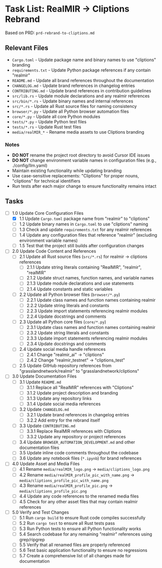 # Task List: RealMIR → Cliptions Rebrand

Based on PRD: `prd-rebrand-to-cliptions.md`

## Relevant Files

- `Cargo.toml` - Update package name and binary names to use "cliptions" branding
- `requirements.txt` - Update Python package references if any contain "realmir"
- `README.md` - Update all brand references throughout the documentation
- `CHANGELOG.md` - Update brand references in changelog entries
- `CONTRIBUTING.md` - Update brand references in contribution guidelines
- `src/lib.rs` - Update module declarations and any realmir references
- `src/bin/*.rs` - Update binary names and internal references
- `src/*.rs` - Update all Rust source files for naming consistency
- `browser/*.py` - Update all Python browser automation files
- `core/*.py` - Update all core Python modules
- `tests/*.py` - Update Python test files
- `tests/*.rs` - Update Rust test files
- `media/realMIR_*` - Rename media assets to use Cliptions branding

### Notes

- **DO NOT** rename the project root directory to avoid Cursor IDE issues
- **DO NOT** change environment variable names in configuration files (e.g., ./config/llm.yaml)
- Maintain existing functionality while updating branding
- Use case-sensitive replacements: "Cliptions" for proper nouns, "cliptions" for technical identifiers
- Run tests after each major change to ensure functionality remains intact

## Tasks

- [ ] 1.0 Update Core Configuration Files
  - [x] 1.1 Update `Cargo.toml` package name from "realmir" to "cliptions"
  - [ ] 1.2 Update binary names in `Cargo.toml` to use "cliptions" naming
  - [ ] 1.3 Check and update `requirements.txt` for any realmir references
  - [ ] 1.4 Update any configuration files that reference "realmir" (excluding environment variable names)
  - [ ] 1.5 Test that the project still builds after configuration changes

- [ ] 2.0 Update Code Content and References
  - [ ] 2.1 Update all Rust source files (`src/*.rs`) for realmir → cliptions references
    - [ ] 2.1.1 Update string literals containing "RealMIR", "realmir", "realMIR"
    - [ ] 2.1.2 Update struct names, function names, and variable names
    - [ ] 2.1.3 Update module declarations and use statements
    - [ ] 2.1.4 Update constants and static variables
  - [ ] 2.2 Update all Python browser files (`browser/*.py`)
    - [ ] 2.2.1 Update class names and function names containing realmir
    - [ ] 2.2.2 Update string literals and constants
    - [ ] 2.2.3 Update import statements referencing realmir modules
    - [ ] 2.2.4 Update docstrings and comments
  - [ ] 2.3 Update all Python core files (`core/*.py`)
    - [ ] 2.3.1 Update class names and function names containing realmir
    - [ ] 2.3.2 Update string literals and constants
    - [ ] 2.3.3 Update import statements referencing realmir modules
    - [ ] 2.3.4 Update docstrings and comments
  - [ ] 2.4 Update social media handle references
    - [ ] 2.4.1 Change "realmir_ai" → "cliptions"
    - [ ] 2.4.2 Change "realmir_testnet" → "cliptions_test"
  - [ ] 2.5 Update GitHub repository references from "grasslandnetwork/realmir" to "grasslandnetwork/cliptions"

- [ ] 3.0 Update Documentation Files
  - [ ] 3.1 Update `README.md`
    - [ ] 3.1.1 Replace all "RealMIR" references with "Cliptions"
    - [ ] 3.1.2 Update project description and branding
    - [ ] 3.1.3 Update any repository links
    - [ ] 3.1.4 Update social media references
  - [ ] 3.2 Update `CHANGELOG.md`
    - [ ] 3.2.1 Update brand references in changelog entries
    - [ ] 3.2.2 Add entry for the rebrand itself
  - [ ] 3.3 Update `CONTRIBUTING.md`
    - [ ] 3.3.1 Replace RealMIR references with Cliptions
    - [ ] 3.3.2 Update any repository or project references
  - [ ] 3.4 Update `BROWSER_AUTOMATION_DEVELOPMENT.md` and other documentation files
  - [ ] 3.5 Update inline code comments throughout the codebase
  - [ ] 3.6 Update any notebook files (`*.ipynb`) for brand references

- [ ] 4.0 Update Asset and Media Files
  - [ ] 4.1 Rename `media/realMIR_logo.png` → `media/cliptions_logo.png`
  - [ ] 4.2 Rename `media/realMIR_profile_pic_with_name.png` → `media/cliptions_profile_pic_with_name.png`
  - [ ] 4.3 Rename `media/realMIR_profile_pic.png` → `media/cliptions_profile_pic.png`
  - [ ] 4.4 Update any code references to the renamed media files
  - [ ] 4.5 Check for any other asset files that may contain realmir references

- [ ] 5.0 Verify and Test Changes
  - [ ] 5.1 Run `cargo build` to ensure Rust code compiles successfully
  - [ ] 5.2 Run `cargo test` to ensure all Rust tests pass
  - [ ] 5.3 Run Python tests to ensure all Python functionality works
  - [ ] 5.4 Search codebase for any remaining "realmir" references using grep/ripgrep
  - [ ] 5.5 Verify that all renamed files are properly referenced
  - [ ] 5.6 Test basic application functionality to ensure no regressions
  - [ ] 5.7 Create a comprehensive list of all changes made for documentation 